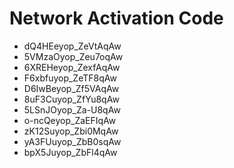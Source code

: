 # Network Activation Code
* dQ4HEeyop_ZeVtAqAw
* 5VMzaOyop_Zeu7oqAw
* 6XREHeyop_ZexfAqAw
* F6xbfuyop_ZeTF8qAw
* D6IwBeyop_Zf5VAqAw
* 8uF3Cuyop_ZfYu8qAw
* 5LSnJOyop_Za-U8qAw
* o-ncQeyop_ZaEFIqAw
* zK12Suyop_Zbi0MqAw
* yA3FUuyop_ZbB0sqAw
* bpX5Juyop_ZbFl4qAw